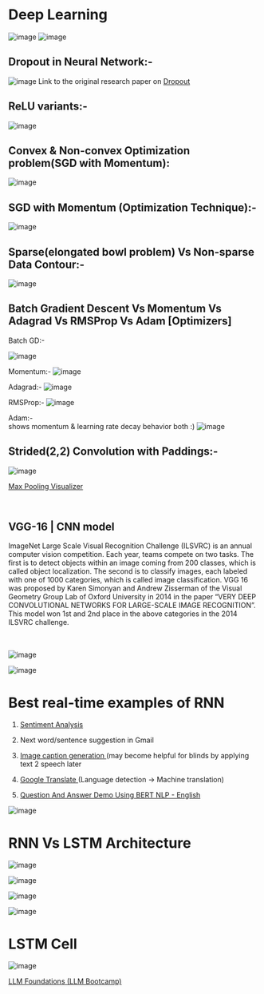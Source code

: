# Deep Learning

![image](https://github.com/philoma/Deep_Learning/assets/87674698/dc6253e1-765f-4f1d-b294-715efeaf8760)
![image](https://github.com/philoma/Deep_Learning/assets/87674698/049183ca-5080-4638-b4ca-f5ae631cc21f)

<h2>Dropout in Neural Network:-</h2>

![image](https://github.com/philoma/Deep_Learning/assets/87674698/e36e1b0b-35b9-4327-8d6f-ffc0f98b0005)
Link to the original research paper on <a href='https://jmlr.org/papers/volume15/srivastava14a/srivastava14a.pdf'> Dropout</a>

<h2>ReLU variants:-</h2>

![image](https://github.com/philoma/Deep_Learning/assets/87674698/78c3ba42-980e-416c-b6cc-2067d135ffd5)

<h2>Convex & Non-convex Optimization problem(SGD with Momentum):</h2>

![image](https://github.com/philoma/Deep_Learning/assets/87674698/04667cde-f1dd-42ae-aecc-6b90f2b6928d)

<h2>SGD with Momentum (Optimization Technique):-</h2>

![image](https://github.com/philoma/Deep_Learning/assets/87674698/941e7ac7-b49e-48db-a27b-1ba297ed03fb)

<h2>Sparse(elongated bowl problem) Vs Non-sparse Data Contour:-</h2>

![image](https://github.com/philoma/Deep_Learning/assets/87674698/8993e2d6-e76b-402c-9dc3-5593bb0f6921)


<h2>Batch Gradient Descent Vs Momentum Vs Adagrad Vs RMSProp Vs Adam [Optimizers]</h2>
Batch GD:-

![image](https://github.com/philoma/Deep_Learning/assets/87674698/3a9f19ca-9984-42be-a73f-12234b791ed4)

Momentum:-
![image](https://github.com/philoma/Deep_Learning/assets/87674698/d50b6f83-31d9-4e2d-bdb5-c2a3206514ee)

Adagrad:-
![image](https://github.com/philoma/Deep_Learning/assets/87674698/6fe2c068-e33f-459e-9981-d237762f0f4b)

RMSProp:-
![image](https://github.com/philoma/Deep_Learning/assets/87674698/2c2ce57e-3195-4862-a068-6fb0b3f5025b)

Adam:- <br>
shows momentum & learning rate decay behavior both :) 
![image](https://github.com/philoma/Deep_Learning/assets/87674698/6c878a6a-8936-474d-b03b-2089fb1e4818)


<h2>Strided(2,2) Convolution with Paddings:-</h2>

![image](https://upload.wikimedia.org/wikipedia/commons/0/04/Convolution_arithmetic_-_Padding_strides.gif)

<a href='https://deeplizard.com/resource/pavq7noze3'> Max Pooling Visualizer</a>


<br>
<h2><b>VGG-16 | CNN model</b></h2>
ImageNet Large Scale Visual Recognition Challenge (ILSVRC) is an annual computer vision competition. Each year, teams compete on two tasks. The first is to detect objects within an image coming from 200 classes, which is called object localization. The second is to classify images, each labeled with one of 1000 categories, which is called image classification. VGG 16 was proposed by Karen Simonyan and Andrew Zisserman of the Visual Geometry Group Lab of Oxford University in 2014 in the paper “VERY DEEP CONVOLUTIONAL NETWORKS FOR LARGE-SCALE IMAGE RECOGNITION”. This model won 1st  and 2nd place in the above categories in the 2014 ILSVRC challenge.
<br> <br>
<br>

![image](https://media.geeksforgeeks.org/wp-content/uploads/20200219152207/new41.jpg)

![image](https://media.geeksforgeeks.org/wp-content/uploads/20200219152327/conv-layers-vgg16.jpg)


# Best real-time examples of RNN
1. <a href='https://text2data.com/Demo'> Sentiment Analysis</a>

2. Next word/sentence suggestion in Gmail
3. <a href='https://milhidaka.github.io/chainer-image-caption'> Image caption generation </a> (may become helpful for blinds by applying text 2 speech later
4. <a href='https://translate.google.co.in'> Google Translate </a> (Language detection -> Machine translation)
5. <a href='https://www.pragnakalp.com/demos/BERT-NLP-QnA-Demo'> Question And Answer Demo Using BERT NLP - English </a>


![image](https://github.com/philoma/Deep_Learning/assets/87674698/02bd04f0-d581-4160-a2ef-22166efc63d2)

# RNN Vs LSTM Architecture
![image](https://github.com/philoma/Deep_Learning/assets/87674698/bf3cd77e-d4b2-478f-b1c3-0f0a291a0ae5)

![image](https://github.com/philoma/Deep_Learning/assets/87674698/1ee11ab7-ab0d-474c-a6bf-75a5fd330dee)

![image](https://github.com/philoma/Deep_Learning/assets/87674698/ee1a9651-25ac-4090-909d-88d8dc476da7)

![image](https://github.com/philoma/Deep_Learning/assets/87674698/39bb7ef2-cde0-47e5-8dfd-94f1f4864583)

# LSTM Cell
![image](https://miro.medium.com/v2/resize:fit:786/0*O_TqfQ4537oM4MH0.gif)

<a href='https://www.youtube.com/watch?v=MyFrMFab6bo'>LLM Foundations (LLM Bootcamp)</a>
